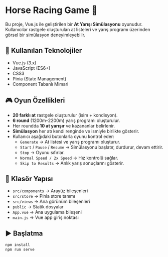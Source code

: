 # Horse Racing Game 🐎

Bu proje, Vue.js ile geliştirilen bir **At Yarışı Simülasyonu** oyunudur. Kullanıcılar rastgele oluşturulan at listeleri ve yarış programı üzerinden görsel bir simülasyon deneyimleyebilir.

## 🔧 Kullanılan Teknolojiler
- Vue.js (3.x)
- JavaScript (ES6+)
- CSS3
- Pinia (State Management)
- Component Tabanlı Mimari

## 🎮 Oyun Özellikleri
- **20 farklı at** rastgele oluşturulur (isim + kondisyon).
- **6 round** (1200m–2200m) yarış programı oluşturulur.
- Her roundda **10 at yarışır** ve kazananlar belirlenir.
- **Simülasyon** her atı kendi renginde ve ismiyle birlikte gösterir.
- Kullanıcı aşağıdaki butonlarla oyunu kontrol eder:
  - `Generate` → At listesi ve yarış programı oluşturur.
  - `Start` / `Pause` / `Resume` → Simülasyonu başlatır, durdurur, devam ettirir.
  - `Stop` → Oyunu sıfırlar.
  - `Normal Speed / 2x Speed` → Hız kontrolü sağlar.
  - `Skip to Results` → Anlık yarış sonuçlarını gösterir.

## 📁 Klasör Yapısı
- `src/components` → Arayüz bileşenleri
- `src/store` → Pinia store tanımı
- `src/views` → Ana görünüm bileşenleri
- `public` → Statik dosyalar
- `App.vue` → Ana uygulama bileşeni
- `main.js` → Vue app giriş noktası

## ▶️ Başlatma
```bash
npm install
npm run serve
